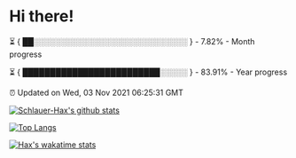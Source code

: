 # Hi there!

⏳ { ██░░░░░░░░░░░░░░░░░░░░░░░░░░░░ } - 7.82% - Month progress

⏳ { █████████████████████████░░░░░ } - 83.91% - Year progress

⏰ Updated on Wed, 03 Nov 2021 06:25:31 GMT


[![Schlauer-Hax's github stats](https://github-readme-stats.vercel.app/api?username=Schlauer-Hax&show_icons=true&theme=dark&count_private=true)](https://github.com/Schlauer-Hax)


[![Top Langs](https://github-readme-stats.vercel.app/api/top-langs/?username=Schlauer-Hax&layout=compact&theme=dark)](https://github.com/Schlauer-Hax?tab=repositories)


[![Hax's wakatime stats](https://github-readme-stats.vercel.app/api/wakatime?username=Hax&theme=dark)](https://wakatime.com/@Hax)

